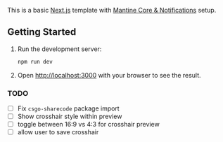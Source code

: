 This is a basic [Next.js](https://nextjs.org/) template with [Mantine Core & Notifications](https://mantine.dev/) setup.

## Getting Started

1. Run the development server:

    ```bash
    npm run dev
    ```

2. Open [http://localhost:3000](http://localhost:3000) with your browser to see the result.

### TODO

-   [ ] Fix `csgo-sharecode` package import
-   [ ] Show crosshair style within preview
-   [ ] toggle between 16:9 vs 4:3 for crosshair preview
-   [ ] allow user to save crosshair
